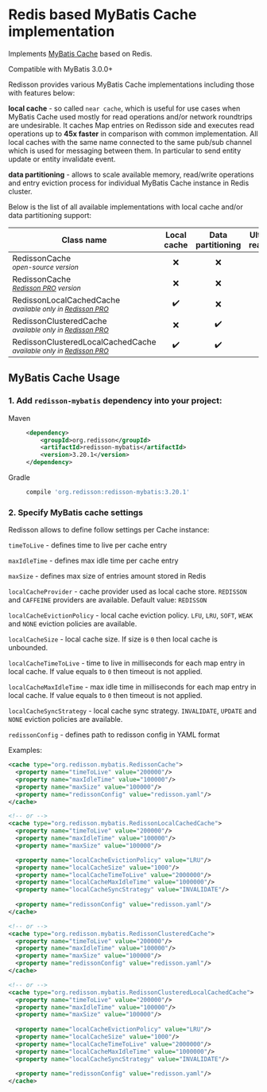 # Redis based MyBatis Cache implementation

Implements [MyBatis Cache](https://mybatis.org/mybatis-3/sqlmap-xml.html#cache) based on Redis.  

Compatible with MyBatis 3.0.0+

Redisson provides various MyBatis Cache implementations including those with features below:

**local cache** - so called `near cache`, which is useful for use cases when MyBatis Cache used mostly for read operations and/or network roundtrips are undesirable. It caches Map entries on Redisson side and executes read operations up to **45x faster** in comparison with common implementation. All local caches with the same name connected to the same pub/sub channel which is used for messaging between them. In particular to send entity update or entity invalidate event.

**data partitioning** - allows to scale available memory, read/write operations and entry eviction process for individual MyBatis Cache instance in Redis cluster.

Below is the list of all available implementations with local cache and/or data partitioning support:

|Class name | Local cache | Data<br/>partitioning | Ultra-fast read/write |
| ------------- | :-----------: | :----------:| :----------:|
|RedissonCache<br/><sub><i>open-source version</i></sub> | ❌ | ❌ | ❌ |
|RedissonCache<br/><sub><i>[Redisson PRO](http://redisson.pro) version</i></sub> | ❌ | ❌ | ✔️ |
|RedissonLocalCachedCache<br/><sub><i>available only in [Redisson PRO](http://redisson.pro)</i></sub>  | ✔️ | ❌ | ✔️ |
|RedissonClusteredCache<br/><sub><i>available only in [Redisson PRO](http://redisson.pro)</i></sub> | ❌ | ✔️ | ✔️ |
|RedissonClusteredLocalCachedCache<br/><sub><i>available only in [Redisson PRO](http://redisson.pro)</i></sub> | ✔️ | ✔️ | ✔️ |

## MyBatis Cache Usage

### 1. Add `redisson-mybatis` dependency into your project:

Maven

```xml
     <dependency>
         <groupId>org.redisson</groupId>
         <artifactId>redisson-mybatis</artifactId>
         <version>3.20.1</version>
     </dependency>
```

Gradle

```groovy
     compile 'org.redisson:redisson-mybatis:3.20.1'
```

### 2. Specify MyBatis cache settings

Redisson allows to define follow settings per Cache instance:

`timeToLive` - defines time to live per cache entry

`maxIdleTime` - defines max idle time per cache entry

`maxSize` - defines max size of entries amount stored in Redis

`localCacheProvider` - cache provider used as local cache store. `REDISSON` and `CAFFEINE` providers are available. Default value: `REDISSON`

`localCacheEvictionPolicy` - local cache eviction policy. `LFU`, `LRU`, `SOFT`, `WEAK` and `NONE` eviction policies are available.

`localCacheSize` - local cache size. If size is `0` then local cache is unbounded.

`localCacheTimeToLive` - time to live in milliseconds for each map entry in local cache. If value equals to `0` then timeout is not applied.

`localCacheMaxIdleTime` - max idle time in milliseconds for each map entry in local cache. If value equals to `0` then timeout is not applied.

`localCacheSyncStrategy` - local cache sync strategy. `INVALIDATE`, `UPDATE` and `NONE` eviction policies are available.

`redissonConfig` - defines path to redisson config in YAML format

Examples:

```xml
<cache type="org.redisson.mybatis.RedissonCache">
  <property name="timeToLive" value="200000"/>
  <property name="maxIdleTime" value="100000"/>
  <property name="maxSize" value="100000"/>
  <property name="redissonConfig" value="redisson.yaml"/>
</cache>

<!-- or -->
<cache type="org.redisson.mybatis.RedissonLocalCachedCache">
  <property name="timeToLive" value="200000"/>
  <property name="maxIdleTime" value="100000"/>
  <property name="maxSize" value="100000"/>

  <property name="localCacheEvictionPolicy" value="LRU"/>
  <property name="localCacheSize" value="1000"/>
  <property name="localCacheTimeToLive" value="2000000"/>
  <property name="localCacheMaxIdleTime" value="1000000"/>
  <property name="localCacheSyncStrategy" value="INVALIDATE"/>
     
  <property name="redissonConfig" value="redisson.yaml"/>
</cache>

<!-- or -->
<cache type="org.redisson.mybatis.RedissonClusteredCache">
  <property name="timeToLive" value="200000"/>
  <property name="maxIdleTime" value="100000"/>
  <property name="maxSize" value="100000"/>
  <property name="redissonConfig" value="redisson.yaml"/>
</cache>

<!-- or -->
<cache type="org.redisson.mybatis.RedissonClusteredLocalCachedCache">
  <property name="timeToLive" value="200000"/>
  <property name="maxIdleTime" value="100000"/>
  <property name="maxSize" value="100000"/>
     
  <property name="localCacheEvictionPolicy" value="LRU"/>
  <property name="localCacheSize" value="1000"/>
  <property name="localCacheTimeToLive" value="2000000"/>
  <property name="localCacheMaxIdleTime" value="1000000"/>
  <property name="localCacheSyncStrategy" value="INVALIDATE"/>
     
  <property name="redissonConfig" value="redisson.yaml"/>
</cache>
```
